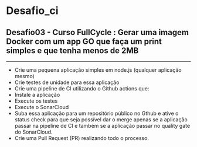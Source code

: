 # Desafio_ci
## Desafio03 - Curso FullCycle : Gerar uma imagem Docker com um app GO que faça um print simples e que tenha menos de 2MB
---

- Crie uma pequena aplicação simples em node.js (qualquer aplicação mesmo)
- Crie testes de unidade para essa aplicação
- Crie uma pipeline de CI utilizando o Github actions que:
- Instale a aplicação
- Execute os testes
- Execute o SonarCloud
- Suba essa aplicação para um repositório público no Gthub e ative o status check para que seja possível dar o merge apenas se a aplicação passar na pipeline de CI e também se a aplicação passar no quality gate do SonarCloud.
- Crie uma Pull Request (PR) realizando todo o processo.
